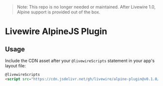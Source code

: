 > Note: This repo is no longer needed or maintained. After Livewire 1.0, Alpine support is provided out of the box.

# Livewire AlpineJS Plugin

## Usage
Include the CDN asset after your `@livewireScripts` statement in your app's layout file:

```html
@livewireScripts
<script src="https://cdn.jsdelivr.net/gh/livewire/alpine-plugin@v0.1.0/dist/livewire-alpine-plugin.js"></script>
```
